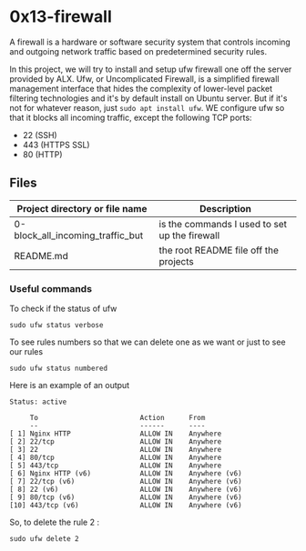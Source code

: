 # 0x13-firewall

A firewall is a hardware or software security system that controls incoming
and outgoing network traffic based on predetermined security rules.

In this project, we will try to install and setup ufw firewall one off the server
provided by ALX.
Ufw, or Uncomplicated Firewall, is a simplified firewall management
interface that hides the complexity of lower-level packet filtering technologies
and it's by default install on Ubuntu server. But if it's not for whatever reason,
just `sudo apt install ufw`.
WE configure ufw so that it blocks all incoming traffic, except the following TCP ports:
+ 22 (SSH)
+ 443 (HTTPS SSL)
+ 80 (HTTP)

## Files
| Project directory or file name | Description |
|------------------------|-------------|
| 0-block_all_incoming_traffic_but | is the commands I used to set up the firewall |
| README.md | the root README file off the projects |


### Useful commands
To check if the status of ufw
```shell
sudo ufw status verbose
```

To see rules numbers so that we can delete one as we want or just to see our rules
```shell
sudo ufw status numbered
```
Here is an example of an output
```
Status: active

     To                         Action      From
     --                         ------      ----
[ 1] Nginx HTTP                 ALLOW IN    Anywhere
[ 2] 22/tcp                     ALLOW IN    Anywhere
[ 3] 22                         ALLOW IN    Anywhere
[ 4] 80/tcp                     ALLOW IN    Anywhere
[ 5] 443/tcp                    ALLOW IN    Anywhere
[ 6] Nginx HTTP (v6)            ALLOW IN    Anywhere (v6)
[ 7] 22/tcp (v6)                ALLOW IN    Anywhere (v6)
[ 8] 22 (v6)                    ALLOW IN    Anywhere (v6)
[ 9] 80/tcp (v6)                ALLOW IN    Anywhere (v6)
[10] 443/tcp (v6)               ALLOW IN    Anywhere (v6)
```

So, to delete the rule 2 :
```shell
sudo ufw delete 2
```
